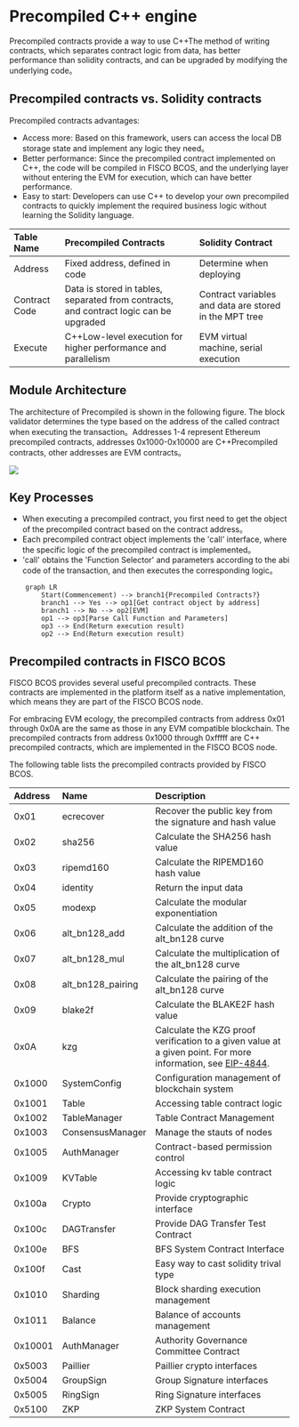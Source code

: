 # Precompiled C++ engine

Precompiled contracts provide a way to use C++The method of writing contracts, which separates contract logic from data, has better performance than solidity contracts, and can be upgraded by modifying the underlying code。

## Precompiled contracts vs. Solidity contracts

Precompiled contracts advantages:

- Access more: Based on this framework, users can access the local DB storage state and implement any logic they need。
- Better performance: Since the precompiled contract implemented on C++, the code will be compiled in FISCO BCOS, and the underlying layer without entering the EVM for execution, which can have better performance.
- Easy to start: Developers can use C++ to develop your own precompiled contracts to quickly implement the required business logic without learning the Solidity language.

| Table Name    | Precompiled Contracts                                                                  | Solidity Contract                                      |
|:--------------|:---------------------------------------------------------------------------------------|:-------------------------------------------------------|
| Address       | Fixed address, defined in code                                                         | Determine when deploying                               |
| Contract Code | Data is stored in tables, separated from contracts, and contract logic can be upgraded | Contract variables and data are stored in the MPT tree |
| Execute       | C++Low-level execution for higher performance and parallelism                          | EVM virtual machine, serial execution                  |

## Module Architecture

The architecture of Precompiled is shown in the following figure.
The block validator determines the type based on the address of the called contract when executing the transaction。Addresses 1-4 represent Ethereum precompiled contracts, addresses 0x1000-0x10000 are C++Precompiled contracts, other addresses are EVM contracts。

![](../_static/advance/architecture2.png)

## Key Processes

- When executing a precompiled contract, you first need to get the object of the precompiled contract based on the contract address。
- Each precompiled contract object implements the 'call' interface, where the specific logic of the precompiled contract is implemented。
- 'call' obtains the 'Function Selector' and parameters according to the abi code of the transaction, and then executes the corresponding logic。

```mermaid
    graph LR
        Start(Commencement) --> branch1{Precompiled Contracts?}
        branch1 --> Yes --> op1[Get contract object by address]
        branch1 --> No --> op2[EVM]
        op1 --> op3[Parse Call Function and Parameters]
        op3 --> End(Return execution result)
        op2 --> End(Return execution result)
```

## Precompiled contracts in FISCO BCOS

FISCO BCOS provides several useful precompiled contracts. These contracts are implemented in the platform itself as a native implementation, which means they are part of the FISCO BCOS node.

For embracing EVM ecology, the precompiled contracts from address 0x01 through 0x0A are the same as those in any EVM compatible blockchain. The precompiled contracts from address 0x1000 through 0xfffff are C++ precompiled contracts, which are implemented in the FISCO BCOS node.

The following table lists the precompiled contracts provided by FISCO BCOS.

| Address | Name              | Description                                                                                                                                            |
|:--------|:------------------|:-------------------------------------------------------------------------------------------------------------------------------------------------------|
| 0x01    | ecrecover         | Recover the public key from the signature and hash value                                                                                               |
| 0x02    | sha256            | Calculate the SHA256 hash value                                                                                                                        |
| 0x03    | ripemd160         | Calculate the RIPEMD160 hash value                                                                                                                     |
| 0x04    | identity          | Return the input data                                                                                                                                  |
| 0x05    | modexp            | Calculate the modular exponentiation                                                                                                                   |
| 0x06    | alt_bn128_add     | Calculate the addition of the alt_bn128 curve                                                                                                          |
| 0x07    | alt_bn128_mul     | Calculate the multiplication of the alt_bn128 curve                                                                                                    |
| 0x08    | alt_bn128_pairing | Calculate the pairing of the alt_bn128 curve                                                                                                           |
| 0x09    | blake2f           | Calculate the BLAKE2F hash value                                                                                                                       |
| 0x0A    | kzg               | Calculate the KZG proof verification to a given value at a given point. For more information, see [EIP-4844](https://eips.ethereum.org/EIPS/eip-4844). |
| 0x1000  | SystemConfig      | Configuration management of blockchain system                                                                                                          |
| 0x1001  | Table             | Accessing table contract logic                                                                                                                         |
| 0x1002  | TableManager      | Table Contract Management                                                                                                                              |
| 0x1003  | ConsensusManager  | Manage the stauts of nodes                                                                                                                             |
| 0x1005  | AuthManager       | Contract-based permission control                                                                                                                      |
| 0x1009  | KVTable           | Accessing kv table contract logic                                                                                                                      |
| 0x100a  | Crypto            | Provide cryptographic interface                                                                                                                        |
| 0x100c  | DAGTransfer       | Provide DAG Transfer Test Contract                                                                                                                     |
| 0x100e  | BFS               | BFS System Contract Interface                                                                                                                          |
| 0x100f  | Cast              | Easy way to cast solidity trival type                                                                                                                  |
| 0x1010  | Sharding          | Block sharding execution management                                                                                                                    |
| 0x1011  | Balance           | Balance of accounts management                                                                                                                         |
| 0x10001 | AuthManager       | Authority Governance Committee Contract                                                                                                                |
| 0x5003  | Paillier          | Paillier crypto interfaces                                                                                                                             |
| 0x5004  | GroupSign         | Group Signature interfaces                                                                                                                             |
| 0x5005  | RingSign          | Ring Signature interfaces                                                                                                                              |
| 0x5100  | ZKP               | ZKP System Contract                                                                                                                                    |
